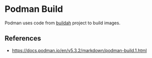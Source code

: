 # Podman Build

Podman uses code from [buildah](buildah/buildah) project to build images.

## References

- https://docs.podman.io/en/v5.3.2/markdown/podman-build.1.html
